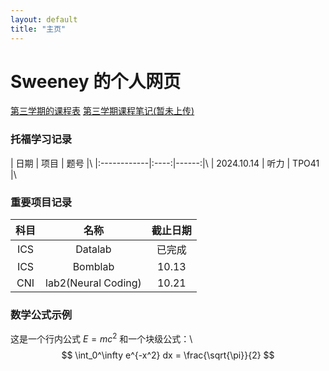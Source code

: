 ```yaml
---
layout: default
title: "主页"
---
```


# Sweeney 的个人网页  
[第三学期的课程表](课程表3.0.xlsx)
[第三学期课程笔记(暂未上传)](./课程笔记3/DSA-program/pre-post-erous.cpp)

### 托福学习记录
| 日期         | 项目 | 题号  |\\
|:------------|:----:|------:|\\
| 2024.10.14  | 听力  | TPO41 |\\

### 重要项目记录
| 科目 | 名称         | 截止日期 |
|:----:|:------------:|:-------:|
| ICS  | Datalab     | 已完成   |
| ICS  | Bomblab     | 10.13   |
| CNI  | lab2(Neural Coding) | 10.21   |

### 数学公式示例
这是一个行内公式 $E=mc^2$ 和一个块级公式：\\
$$
\int_0^\infty e^{-x^2} dx = \frac{\sqrt{\pi}}{2}
$$